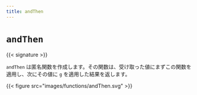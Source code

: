 ```yaml
---
title: andThen
---
```


# `andThen`

{{< signature >}}

`andThen` は匿名関数を作成します。その関数は、受け取った値にまずこの関数を適用し、次にその値に `g` を適用した結果を返します。

{{< figure src="images/functions/andThen.svg" >}}
